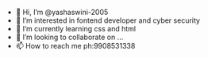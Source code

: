 - 👋 Hi, I’m @yashaswini-2005
- 👀 I’m interested in fontend developer and cyber security
- 🌱 I’m currently learning css and html
- 💞️ I’m looking to collaborate on ...
- 📫 How to reach me  ph:9908531338

<!---
yashaswini-2005/yashaswini-2005 is a ✨ special ✨ repository because its `README.md` (this file) appears on your GitHub profile.
You can click the Preview link to take a look at your changes.
--->
